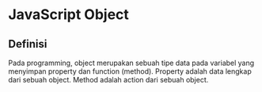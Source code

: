 # JavaScript Object

## Definisi

Pada programming, object merupakan sebuah tipe data pada variabel yang menyimpan property dan function (method). Property adalah data lengkap dari sebuah object. Method adalah action dari sebuah object. 

##
